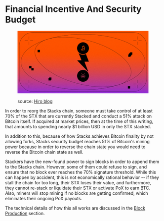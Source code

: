 # Financial Incentive And Security Budget

<figure><img src="../.gitbook/assets/image (4) (1).png" alt=""><figcaption><p>source: <a href="https://www.hiro.so/blog/securing-web3-apps-through-bitcoin-an-overview-of-stacks-consensus-mechanism">Hiro blog</a></p></figcaption></figure>

In order to reorg the Stacks chain, someone must take control of at least 70% of the STX that are currently Stacked and conduct a 51% attack on Bitcoin itself. If acquired at market prices, then at the time of this writing, that amounts to spending nearly $1 billion USD in only the STX stacked.

In addition to this, because of how Stacks achieves Bitcoin finality by not allowing forks, Stacks security budget reaches 51% of Bitcoin's mining power because in order to reverse the chain state you would need to reverse the Bitcoin chain state as well.

Stackers have the new-found power to sign blocks in order to append them to the Stacks chain. However, some of them could refuse to sign, and ensure that no block ever reaches the 70% signature threshold. While this can happen by accident, this is not economically rational behavior -- if they stall the chain for too long, their STX loses their value, and furthermore, they cannot re-stack or liquidate their STX or activate PoX to earn BTC. Also, miners will stop mining if no blocks are getting confirmed, which eliminates their ongoing PoX payouts.

The technical details of how this all works are discussed in the [Block Production](../block-production/) section.
